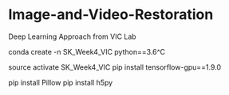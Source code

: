 # Image-and-Video-Restoration
Deep Learning Approach from VIC Lab


conda create -n SK_Week4_VIC python==3.6^C

source activate SK_Week4_VIC
pip install tensorflow-gpu==1.9.0

pip install Pillow
pip install h5py
